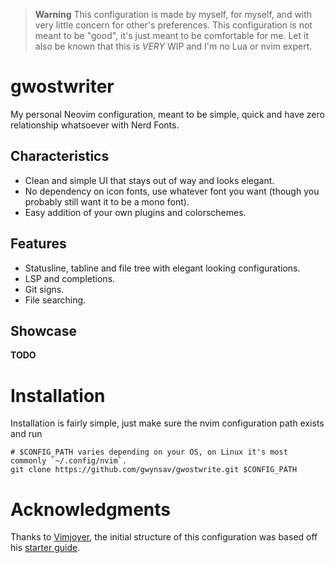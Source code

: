 > **Warning**
This configuration is made by myself, for myself, and with very little concern for
other's preferences. This configuration is not meant to be "good", it's just meant to be
comfortable for me. Let it also be known that this is *VERY* WIP and I'm no Lua or nvim
expert.

# gwostwriter
My personal Neovim configuration, meant to be simple, quick and have zero relationship
whatsoever with Nerd Fonts.

## Characteristics
- Clean and simple UI that stays out of way and looks elegant.
- No dependency on icon fonts, use whatever font you want (though you probably still want
it to be a mono font).
- Easy addition of your own plugins and colorschemes.

## Features
- Statusline, tabline and file tree with elegant looking configurations.
- LSP and completions.
- Git signs.
- File searching.

## Showcase
**TODO**

# Installation
Installation is fairly simple, just make sure the nvim configuration path exists and run
```
# $CONFIG_PATH varies depending on your OS, on Linux it's most commonly `~/.config/nvim`.
git clone https://github.com/gwynsav/gwostwrite.git $CONFIG_PATH
```

# Acknowledgments
Thanks to [Vimjoyer](https://github.com/vimjoyer), the initial structure of this
configuration was based off his [starter guide](https://github.com/vimjoyer/nvim-video).
